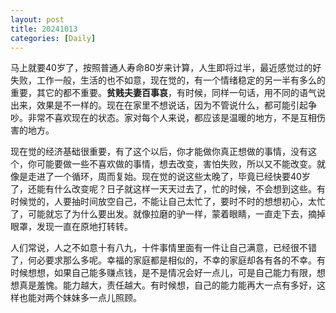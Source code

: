 ```yaml
---
layout: post
title: 20241013
categories: [Daily]
---
```


马上就要40岁了，按照普通人寿命80岁来计算，人生即将过半，最近感觉过的好失败，工作一般，生活的也不如意，现在觉的，有一个情绪稳定的另一半有多么的重要，其它的都不重要。**贫贱夫妻百事哀**，有时候，同样一句话，用不同的语气说出来，效果是不一样的。现在在家里不想说话，因为不管说什么，都可能引起争吵。非常不喜欢现在的状态。家对每个人来说，都应该是温暖的地方，不是互相伤害的地方。

现在觉的经济基础很重要，有了这个以后，你才能做你真正想做的事情，没有这个，你可能要做一些不喜欢做的事情，想去改变，害怕失败，所以又不能改变。就像是走进了一个循环，周而复始。现在觉的说这些太晚了，毕竟已经快要40岁了，还能有什么改变呢？日子就这样一天天过去了，忙的时候，不会想到这些。有时候觉的，人要抽时间放空自己，不能让自己太忙了，要时不时的想想初心，太忙了，可能就忘了为什么要出发。就像拉磨的驴一样，蒙着眼睛，一直走下去，摘掉眼罩，发现一直在原地打转转。

人们常说，人之不如意十有八九，十件事情里面有一件让自己满意，已经很不错了，何必要求那么多呢。幸福的家庭都是相似的，不幸的家庭却各有各的不幸。有时候想想，如果自己能多赚点钱，是不是情况会好一点儿，可是自己能力有限，想想真是羞愧。能力越大，责任越大。有时候想，自己的能力能再大一点有多好，这样也能对两个妹妹多一点儿照顾。